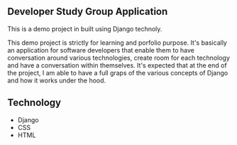 ## Developer Study Group Application

This is a demo project in built using Django technoly.

This demo project is strictly for learning and porfolio purpose. It's basically an application for software developers that enable them to have conversation around various technologies, create room for each technology and have a conversation within themselves.
It's expected that at the end of the project, I am able to have a full graps of the various concepts of Django and how it works under the hood.


## Technology
- Django
- CSS
- HTML
